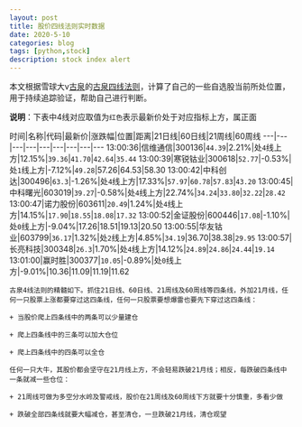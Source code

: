 ```yaml
---
layout: post
title: 股价四线法则实时数据
date: 2020-5-10
categories: blog
tags: [python,stock]
description: stock index alert
---
```



本文根据雪球大v[古泉](https://xueqiu.com/u/7148646888)的[古泉四线法则](https://xueqiu.com/7148646888/130498192)，计算了自己的一些自选股当前所处位置，用于持续追踪验证，帮助自己进行判断。

**说明**：下表中4线对应取值为`红色`表示最新价处于对应指标上方，属正面

时间|名称|代码|最新价|涨跌幅|位置|距离|21日线|60日线|21周线|60周线
---|---|---|---|---|---|---|---|---
13:00:36|信维通信|300136|`44.39`|2.21%|处`4`线上方|12.15%|`39.36`|`41.70`|`42.64`|`35.44`
13:00:39|寒锐钴业|300618|`52.77`|-0.53%|处`1`线上方|-7.12%|`49.28`|57.26|64.53|58.30
13:00:42|中科创达|300496|`63.3`|-1.26%|处`4`线上方|17.33%|`57.97`|`60.78`|`57.83`|`43.20`
13:00:45|中科曙光|603019|`39.27`|-0.58%|处`4`线上方|22.74%|`34.24`|`33.80`|`32.22`|`28.42`
13:00:47|诺力股份|603611|`20.49`|1.24%|处`4`线上方|14.15%|`17.90`|`18.55`|`18.08`|`17.32`
13:00:52|金证股份|600446|`17.08`|-1.10%|处`0`线上方|-9.04%|17.26|18.51|19.13|20.50
13:00:55|华友钴业|603799|`36.17`|1.32%|处`2`线上方|4.85%|`34.19`|36.70|38.38|`29.95`
13:00:57|长亮科技|300348|`26.3`|1.70%|处`4`线上方|14.12%|`24.89`|`24.86`|`24.44`|`19.14`
13:01:00|赢时胜|300377|`10.05`|-0.89%|处`0`线上方|-9.01%|10.36|11.09|11.19|11.62

```
古泉4线法则的精髓如下。抓住21日线、60日线、21周线及60周线等四条线，外加21月线，任何一只股票上涨都要穿过这四条线，任何一只股票要想爆雷也要先下穿过这四条线：

+ 当股价爬上四条线中的两条可以少量建仓

+ 爬上四条线中的三条可以加大仓位

+ 爬上四条线中的四条可以全仓

任何一只大牛，其股价都会坚守在21月线上方，不会轻易跌破21月线；相反，每跌破四条线中一条就减一些仓位：

+ 21周线可做为多空分水岭及警戒线，股价在21周线及60周线下方就要十分慎重，多看少做

+ 跌破全部四条线就要大幅减仓，甚至清仓，一旦跌破21月线，清仓观望
```